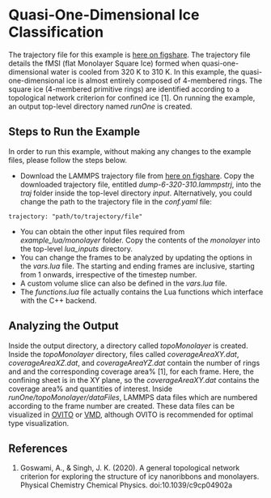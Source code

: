 # Quasi-One-Dimensional Ice Classification

The trajectory file for this example is [here on
figshare](https://figshare.com/articles/Monolayer_LAMMPS_Trajectory/11448741).
The trajectory file details the fMSI (flat Monolayer Square Ice) formed when quasi-one-dimensional water is cooled from 320 K to 310 K. In this
example, the quasi-one-dimensional ice is almost entirely composed of 4-membered rings. The square ice (4-membered primitive rings) are identified according to a topological network
criterion for confined ice [1]. On running the example, an output top-level
directory named _runOne_ is created. 

## Steps to Run the Example

In order to run this example, without making any changes to the example files, please follow the steps below.

- Download the LAMMPS trajectory file from [here on
  figshare](https://figshare.com/articles/Monolayer_LAMMPS_Trajectory/11448741).
  Copy the downloaded trajectory file, entitled _dump-6-320-310.lammpstrj_,
  into the _traj_ folder inside the top-level directory _input_. Alternatively,
  you could change the path to the trajectory file in the _conf.yaml_ file:

```{.lua}
trajectory: "path/to/trajectory/file"
```

- You can obtain the other input files required from _example_lua/monolayer_
  folder. Copy the contents of the _monolayer_ into the top-level _lua_inputs_
  directory.
- You can change the frames to be analyzed by updating the options in the
  _vars.lua_ file. The starting and ending frames are inclusive, starting from 1
  onwards, irrespective of the timestep number.
- A custom volume slice can also be defined in the _vars.lua_ file.
- The _functions.lua_ file actually contains the Lua functions which interface
  with the C++ backend.

## Analyzing the Output

Inside the output directory, a directory called _topoMonolayer_ is created. Inside the
_topoMonolayer_ directory, files called _coverageAreaXY.dat_, _coverageAreaXZ.dat_, and _coverageAreaYZ.dat_ contain the number of rings and and the corresponding coverage area% [1], for each frame. Here, the confining sheet is in the XY plane, so the _coverageAreaXY.dat_ contains the coverage area% and quantities of interest. Inside
_runOne/topoMonolayer/dataFiles_, LAMMPS data files which are numbered according to
the frame number are created. These data files can be visualized in
[OVITO](https://www.ovito.org/) or [VMD](http://www.ks.uiuc.edu/Research/vmd/),
although OVITO is recommended for optimal type visualization.

## References

1. Goswami, A., & Singh, J. K. (2020). A general topological network criterion for exploring the structure of icy nanoribbons and monolayers. Physical Chemistry Chemical Physics. doi:10.1039/c9cp04902a
